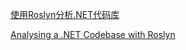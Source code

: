 [使用Roslyn分析.NET代码库](http://www.uoyo.net/2022/06/30/36/)

[Analysing a .NET Codebase with Roslyn](https://dev.to/mattjhosking/analysing-a-net-codebase-with-roslyn-5cn0)
